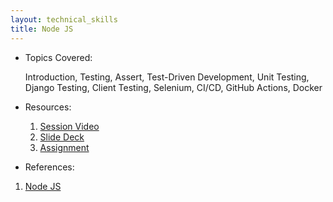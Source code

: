```yaml
---
layout: technical_skills
title: Node JS
---
```


- Topics Covered:

    Introduction, Testing, Assert, Test-Driven Development, Unit Testing, Django Testing, Client Testing, Selenium, CI/CD, GitHub Actions, Docker

- Resources:
    1. [Session Video]()
    2. [Slide Deck]()
    3. [Assignment]()

- References:
1. [Node JS]()